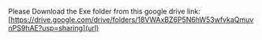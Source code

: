 Please Download the Exe folder from this google drive link: [https://drive.google.com/drive/folders/18VWAxBZ6P5N6hW53wfvkaQmuvnPS9hAE?usp=sharing](url)


